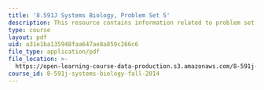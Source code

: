 ```yaml
---
title: '8.591J Systems Biology, Problem Set 5'
description: This resource contains information related to problem set 5.
type: course
layout: pdf
uid: a31e1ba135948faa647ae8a859c266c6
file_type: application/pdf
file_location: >-
  https://open-learning-course-data-production.s3.amazonaws.com/8-591j-systems-biology-fall-2014/a31e1ba135948faa647ae8a859c266c6_MIT8_591JF14_ProblemSet5.pdf
course_id: 8-591j-systems-biology-fall-2014
---
```

